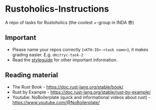 # Rustoholics-Instructions
A repo of tasks for Rustoholics (the coolest +-group in INDA 😎)

## Important
* Please name your repos correctly (``<KTH-ID>-<task name>``), it makes grading easier. E.g. ``dmitryc-task-2``
* Read the [styleguide](STYLEGUIDE.md) for other important information.

## Reading material
* The Rust Book - https://doc.rust-lang.org/stable/book/  
* Rust by Example - https://doc.rust-lang.org/stable/rust-by-example/ 
* Youtube: NoBoilerplate (quick and informational videos about rust) - https://www.youtube.com/@NoBoilerplate/

